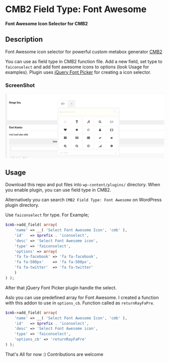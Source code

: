 # CMB2 Field Type: Font Awesome
#### Font Awesome Icon Selector for CMB2

## Description
Font Awesome icon selector for powerful custom metabox generator [CMB2](https://github.com/WebDevStudios/CMB2 "Custom Metaboxes and Fields for WordPress 2")

You can use as field type in CMB2 function file. Add a new field, set type to `faiconselect` and add font awesome icons to options (look Usage for examples). Plugin uses [jQuery Font Picker](https://codeb.it/fonticonpicker/) for creating a icon selector. 

### ScreenShot
![Image](screenshot-1.png?raw=true)

## Usage

Download this repo and put files into `wp-content/plugins/` directory. When you enable plugin, you can use field type in CMB2.

Alternatively you can search `CMB2 Field Type: Font Awesome` on WordPress plugin directory.

Use `faiconselect` for type. For Example;

```php
$cmb->add_field( array(
    'name' => __( 'Select Font Awesome Icon', 'cmb' ),
    'id'   => $prefix . 'iconselect',
    'desc' => 'Select Font Awesome icon',
    'type' => 'faiconselect',
    'options' => array(
	'fa fa-facebook' => 'fa fa-facebook',
	'fa fa-500px'  	 => 'fa fa-500px',
	'fa fa-twitter'	 => 'fa fa-twitter'
    )
) );
  ```
  After that jQuery Font Picker plugin handle the select. 
  
  Aslo you can use predefined array for Font Awesome. I created a function with this addon to use in `options_cb`. Function called as `returnRayFaPre`.
  
```php
$cmb->add_field( array(
    'name' => __( 'Select Font Awesome Icon', 'cmb' ),
    'id'   => $prefix . 'iconselect',
    'desc' => 'Select Font Awesome icon',
    'type' => 'faiconselect',
    'options_cb' => 'returnRayFaPre'
) );
  ```
  That's All for now :) Contributions are welcome
  
